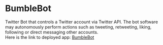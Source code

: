 # BumbleBot
Twitter Bot that controls a Twitter account via Twitter API. The bot software may autonomously perform actions such as tweeting, retweeting, liking, following or direct messaging other accounts.
<br />Here is the link to deployed app: [BumbleBot](https://bumble-bot.herokuapp.com/)
